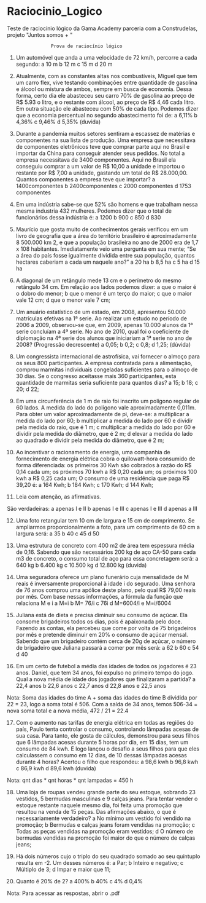 # Raciocinio_Logico
Teste de raciocínio lógico da Gama Academy parceria com a Construdelas, projeto "Juntos somos + "

					Prova de raciocínio lógico

1. Um automóvel que anda a uma velocidade de 72 km/h, percorre a cada segundo:
a 10 m
b 12 m
c 15 m
d 20 m

2. Atualmente, com as constantes altas nos combustíveis, Miguel que tem um carro flex, vive testando combinações entre quantidade de gasolina e álcool ou mistura de ambos, sempre em busca de economia. Dessa forma, certo dia ele abasteceu seu carro 70% de gasolina ao preço de R$ 5.93 o litro,  e o restante com álcool, ao preço de R$ 4,46 cada litro. Em outra situação ele abasteceu com 50% de cada tipo. Podemos dizer que a economia percentual no segundo abastecimento foi de:
a 6,11%
b 4,36%
c 9,46%
d 5,35% (duvida)

3. Durante a pandemia muitos setores sentiram a escassez de matérias e componentes na sua lista de produção. Uma empresa que necessitava de componentes eletrônicos teve que comprar parte aqui no Brasil e importar da China para conseguir atender seus pedidos. No total a empresa necessitava de 3400 componentes. Aqui no Brasil ela conseguiu comprar a um valor de R$ 10,00 a unidade e importou o restante por R$ 7,00 a unidade, gastando um total de R$  28.000,00. Quantos componentes a empresa teve que importar?
a 1400componentes
b 2400componentes
c 2000 componentes
d 1753 componentes

4. Em uma indústria sabe-se que 52% são homens e que trabalham nessa mesma industria 432 mulheres. Podemos dizer que o total de funcionários dessa indústria é:
a 1200
b 900
c 850
d 830 

5. Maurício que gosta muito de conhecimentos gerais verificou em um livro de geografia que a área do território brasileiro é aproximadamente 8 500.000 km 2, e que a população brasileira no ano de 2000 era de 1,7  x 108 habitantes. Imediatamente veio uma pergunta em sua mente; “Se a área do país fosse igualmente dividida entre sua população, quantos hectares caberiam a cada um naquele ano?”
a 20 ha
b 8,5 ha
c  5 ha
d 15 ha

6. A diagonal de um retângulo mede 13 cm e o perímetro do mesmo retângulo 34 cm. Em relação aos lados podemos dizer:
a  que o maior é o dobro do menor;
b que o menor é um terço do maior;
c  que o maior vale 12 cm;
d que o menor vale 7 cm;

7. Um anuário estatístico de um estado, em 2008, apresentou 50.000 matrículas efetivas na 1ª serie. Ao realizar um estudo no período de 2006 a 2009, observou-se que, em 2009, apenas 10.000 alunos da 1ª serie concluíam a 4ª  serie. No ano de 2010, qual foi o coeficiente de diplomação na 4ª  serie dos alunos que iniciariam a 1ª serie no ano de 2008? (Progressão decrescente)
a 0,05;
b 0,2;
c 0,8;
d 1,25; (dúvida)

8. Um congressista internacional de astrofísica, vai fornecer o almoço para os seus 800 participantes. A empresa contratada para a alimentação, comprou marmitas individuais congeladas suficientes para o almoço de 30 dias. Se o congresso aceitasse mais 360 participantes, esta quantidade de marmitas seria suficiente para quantos dias?
a 15;
b 18;
c 20;
d 22;

9. Em uma circunferência de 1 m de raio foi inscrito um polígono regular de 60 lados. A medida do lado do polígono vale aproximadamente 0,011m. Para obter um valor aproximadamente de pi, deve-se:
a multiplicar a medida do lado por 60;
b multiplicar a medida do lado por 60 e dividir pela medida do raio, que é 1 m;
c multiplicar a medida do lado por 60 e dividir pela medida do diâmetro, que é 2 m;
d elevar a medida do lado ao quadrado e dividir pela medida do diâmetro, que é 2 m;

10. Ao incentivar o racionamento de energia, uma companhia de fornecimento de energia elétrica cobra o quilowatt-hora consumido de forma diferenciada:
os primeiros 30 Kwh são cobrados à razão do R$ 0,14 cada um;
os próximos 70 kwh a R$ 0,20 cada um;
os próximos 100 kwh a R$ 0,25 cada um;
O consumo de uma residência que paga R$ 39,20 é:
a 164 Kwh;
b 184 Kwh;
c 170 Kwh;
d 144 Kwh;

11. Leia com atenção, as afirmativas.

São verdadeiras:
a apenas I e II
b apenas I e III
c apenas I e III
d apenas a III

12. Uma foto retangular tem 10 cm de largura e 15 cm de comprimento. Se ampliarmos proporcionalmente a foto, para um comprimento de 60 cm a largura será:
a 35
b 40
c 45
d 50

13. Uma estrutura de concreto com 400 m2 de área tem espessura média de 0,16. Sabendo que são necessários 200 kg de aço CA-50 para cada m3 de concreto, o consumo total de aço para essa concretagem será:
a 640 kg
b 6.400 kg
c 10.500 kg
d 12.800 kg (duvida)

14. Uma seguradora oferece um plano funerário cuja mensalidade de M reais é inversamente proporcional à idade i do segurado. Uma senhora de 76 anos comprou uma apólice deste plano, pelo qual R$ 79,00 reais por mês. Com base nessas informações, a fórmula da função que relaciona M e i
a M=i
b M= 76/i
c 76i
d M=6004/i
e M=i/6004

15. Juliana está de dieta e precisa diminuir seu consumo de açúcar. Ela consome brigadeiros todos os dias, pois é apaixonada pelo doce. Fazendo as contas, ela percebeu que come por volta de 75 brigadeiros por mês e pretende diminuir em 20% o consumo de açúcar mensal. Sabendo que um brigadeiro contém cerca de 20g de açúcar, o número de brigadeiro que Juliana passará a comer por mês será:
a 62
b 60
c 54
d 40

16. Em um certo de futebol a média das idades de todos os jogadores é 23 anos. Daniel, que tem 34 anos, foi expulso no primeiro tempo do jogo. Qual a nova média de idade dos jogadores que finalizaram a partida?
a 22,4 anos
b 22,6 anos
c 22,7 anos
d 22,8 anos
e 22,5 anos

Nota: Soma das idades do time A + soma das idades do time B dividida por 22 = 23, logo a soma total é 506. Com a saída de 34 anos, temos 506-34 = nova soma total e a nova média, 472 / 21 = 22.4

17. Com o aumento nas tarifas de energia elétrica em todas as regiões do país, Paulo tenta controlar o consumo, controlando lâmpadas acesas de sua casa. Para tanto, ele gosta de cálculos, demonstrou para seus filhos que 6 lâmpadas acesas durante 5 horas por dia, em 15 dias, tem um consumo de 84 kwh. E logo lançou o desafio a seus filhos para que eles calculassem o consumo em 12 dias, de 10 dessas lâmpadas acesas durante 4 horas? Acertou o filho que respondeu:
a 98,6 kwh
b 96,8 kwh
c 86,9 kwh
d 89,6 kwh (duvida)

Nota: qnt dias * qnt horas * qnt lampadas = 450 h 

18. Uma loja de roupas vendeu grande parte do seu estoque, sobrando 23 vestidos, 5 bermudas masculinas e 9 calças jeans. Para tentar vender o estoque restante naquele mesmo dia, foi feita uma promoção que resultou na venda de 15 peças. Das afirmações abaixo, o que é necessariamente verdadeiro?
a No mínimo um vestido foi vendido na promoção;
b Bermudas e calças jeans foram vendidas na promoção;
c Todas as peças vendidas na promoção eram vestidos;
d O número de bermudas vendidas na promoção foi maior do que o número de calças jeans;

19. Há dois números cujo o triplo do seu quadrado somado ao seu quíntuplo resulta em -2. Um desses números é:
a Par;
b Inteiro e negativo;
c Múltiplo de 3;
d Impar e maior que 11;

20. Quanto é 20% de 2?
a 400%
b 40%
c 4%
d 0,4%


Nota: Para acessar as respostas, abrir o .pdf
